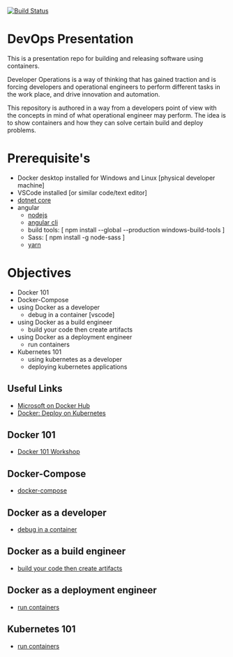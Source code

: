 [![Build Status](https://dev.azure.com/leeroyashworthsa/DevOps-Presentation/_apis/build/status/leeroya.DevOps-Presentation?branchName=master)](https://dev.azure.com/leeroyashworthsa/DevOps-Presentation/_build/latest?definitionId=1&branchName=master)

# DevOps Presentation

This is a presentation repo for building and releasing software using containers.

Developer Operations is a way of thinking that has gained traction and is forcing developers and operational engineers to perform different tasks in the work place, and drive innovation and automation.

This repository is authored in a way from a developers point of view with the concepts in mind of what operational engineer may perform. The idea is to show containers and how they can solve certain build and deploy problems.

# Prerequisite's 

- Docker desktop installed for Windows and Linux [physical developer machine]
- VSCode installed [or similar code/text editor]
- [dotnet core](https://dotnet.microsoft.com/download)
- angular 
    - [nodejs](https://nodejs.org/en/download/)
    - [angular cli](https://angular.io/cli)
    - build tools: [ npm install --global --production windows-build-tools ]
    - Sass: [ npm install -g node-sass ]
    - [yarn](https://yarnpkg.com/)

# Objectives

- Docker 101
- Docker-Compose
- using Docker as a developer
    - debug in a container [vscode]
- using Docker as a build engineer
    - build your code then create artifacts
- using Docker as a deployment engineer
    - run containers
- Kubernetes 101
    - using kubernetes as a developer
    - deploying kubernetes applications

## Useful Links

- [Microsoft on Docker Hub](https://hub.docker.com/u/microsoft)
- [Docker: Deploy on Kubernetes](https://docs.docker.com/docker-for-windows/kubernetes/)

## Docker 101

- [Docker 101 Workshop](workshop/docker-101/README.md)

## Docker-Compose

- [docker-compose](workshop/docker-compose/README.md)

## Docker as a developer

- [debug in a container](workshop/debug-in-container/README.md)

## Docker as a build engineer

- [build your code then create artifacts](workshop/nuget-package/README.md)

## Docker as a deployment engineer

- [run containers](workshop/deployments/README.md)

## Kubernetes 101

- [run containers](workshop/deployments/README.md)